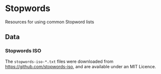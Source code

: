 # Stopwords

Resources for using common Stopword lists

## Data

### Stopwords ISO

The `stopwords-iso-*.txt` files were downloaded from https://github.com/stopwords-iso, and are available under an MIT Licence.